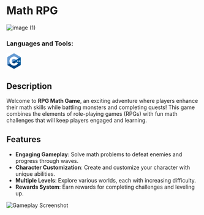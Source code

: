 # Math RPG

![image (1)](https://github.com/user-attachments/assets/84255752-007a-4335-a650-64601b110fe1)
<h3 align="left">Languages and Tools:</h3>
<p align="left"> <a href="https://www.w3schools.com/cpp/" target="_blank" rel="noreferrer"> <img src="https://raw.githubusercontent.com/devicons/devicon/master/icons/cplusplus/cplusplus-original.svg" alt="cplusplus" width="40" height="40"/> </a> </p>


## Description

Welcome to **RPG Math Game**, an exciting adventure where players enhance their math skills while battling monsters and completing quests! This game combines the elements of role-playing games (RPGs) with fun math challenges that will keep players engaged and learning.

## Features

- **Engaging Gameplay**: Solve math problems to defeat enemies and progress through waves.
- **Character Customization**: Create and customize your character with unique abilities.
- **Multiple Levels**: Explore various worlds, each with increasing difficulty.
- **Rewards System**: Earn rewards for completing challenges and leveling up.

![Gameplay Screenshot](https://via.placeholder.com/600x300) <!-- Replace with your gameplay screenshot URL -->

